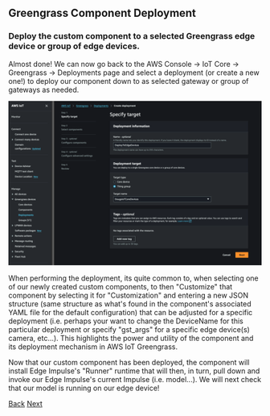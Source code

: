 
## Greengrass Component Deployment

### Deploy the custom component to a selected Greengrass edge device or group of edge devices. 

Almost done!  We can now go back to the AWS Console -> IoT Core -> Greengrass -> Deployments page and select a deployment (or create a new one!) to deploy our component down to as selected gateway or group of gateways as needed. 

![GGDeploy](GG_Create_Deployment.png)

When performing the deployment, its quite common to, when selecting one of our newly created custom components, to then "Customize" that component by selecting it for "Customization" and entering a new JSON structure (same structure as what's found in the component's associated YAML file for the default configuration) that can be adjusted for a specific deployment (i.e. perhaps your want to change the DeviceName for this particular deployment or specify "gst_args" for a specific edge device(s) camera, etc...). This highlights the power and utility of the component and its deployment mechanism in AWS IoT Greengrass.

Now that our custom component has been deployed, the component will install Edge Impulse's "Runner" runtime that will then, in turn, pull down and invoke our Edge Impulse's current Impulse (i.e. model...). We will next check that our model is running on our edge device!



[Back](../5_EdgeImpulseCustomComponentInstallation/EdgeImpulseCustomComponentInstall.md) [Next](../7_Running/Running.md)